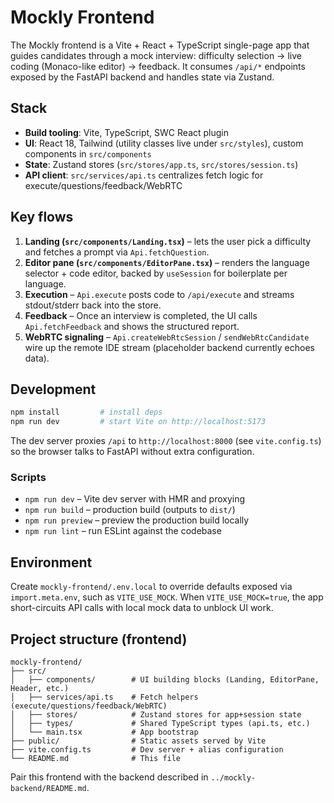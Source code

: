 # Mockly Frontend

The Mockly frontend is a Vite + React + TypeScript single-page app that guides candidates through a mock interview: difficulty selection → live coding (Monaco-like editor) → feedback. It consumes `/api/*` endpoints exposed by the FastAPI backend and handles state via Zustand.

## Stack
- **Build tooling**: Vite, TypeScript, SWC React plugin
- **UI**: React 18, Tailwind (utility classes live under `src/styles`), custom components in `src/components`
- **State**: Zustand stores (`src/stores/app.ts`, `src/stores/session.ts`)
- **API client**: `src/services/api.ts` centralizes fetch logic for execute/questions/feedback/WebRTC

## Key flows
1. **Landing (`src/components/Landing.tsx`)** – lets the user pick a difficulty and fetches a prompt via `Api.fetchQuestion`.
2. **Editor pane (`src/components/EditorPane.tsx`)** – renders the language selector + code editor, backed by `useSession` for boilerplate per language.
3. **Execution** – `Api.execute` posts code to `/api/execute` and streams stdout/stderr back into the store.
4. **Feedback** – Once an interview is completed, the UI calls `Api.fetchFeedback` and shows the structured report.
5. **WebRTC signaling** – `Api.createWebRtcSession` / `sendWebRtcCandidate` wire up the remote IDE stream (placeholder backend currently echoes data).

## Development
```bash
npm install         # install deps
npm run dev         # start Vite on http://localhost:5173
```
The dev server proxies `/api` to `http://localhost:8000` (see `vite.config.ts`) so the browser talks to FastAPI without extra configuration.

### Scripts
- `npm run dev` – Vite dev server with HMR and proxying
- `npm run build` – production build (outputs to `dist/`)
- `npm run preview` – preview the production build locally
- `npm run lint` – run ESLint against the codebase

## Environment
Create `mockly-frontend/.env.local` to override defaults exposed via `import.meta.env`, such as `VITE_USE_MOCK`. When `VITE_USE_MOCK=true`, the app short-circuits API calls with local mock data to unblock UI work.

## Project structure (frontend)
```
mockly-frontend/
├── src/
│   ├── components/        # UI building blocks (Landing, EditorPane, Header, etc.)
│   ├── services/api.ts    # Fetch helpers (execute/questions/feedback/WebRTC)
│   ├── stores/            # Zustand stores for app+session state
│   ├── types/             # Shared TypeScript types (api.ts, etc.)
│   └── main.tsx           # App bootstrap
├── public/                # Static assets served by Vite
├── vite.config.ts         # Dev server + alias configuration
└── README.md              # This file
```

Pair this frontend with the backend described in `../mockly-backend/README.md`.
